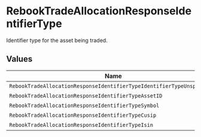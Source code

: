 # RebookTradeAllocationResponseIdentifierType

Identifier type for the asset being traded.


## Values

| Name                                                                   | Value                                                                  |
| ---------------------------------------------------------------------- | ---------------------------------------------------------------------- |
| `RebookTradeAllocationResponseIdentifierTypeIdentifierTypeUnspecified` | IDENTIFIER_TYPE_UNSPECIFIED                                            |
| `RebookTradeAllocationResponseIdentifierTypeAssetID`                   | ASSET_ID                                                               |
| `RebookTradeAllocationResponseIdentifierTypeSymbol`                    | SYMBOL                                                                 |
| `RebookTradeAllocationResponseIdentifierTypeCusip`                     | CUSIP                                                                  |
| `RebookTradeAllocationResponseIdentifierTypeIsin`                      | ISIN                                                                   |